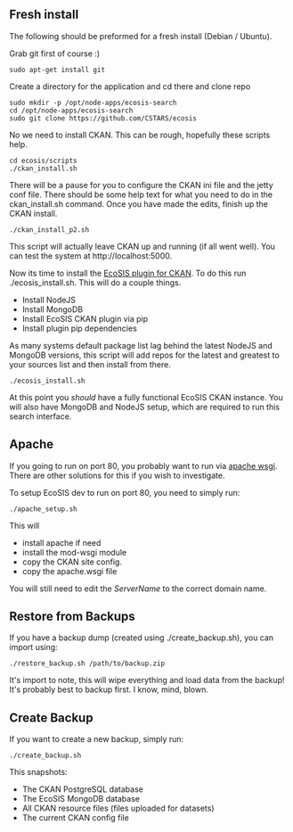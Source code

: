 ## Fresh install

The following should be preformed for a fresh install (Debian / Ubuntu).

Grab git first of course :)
```
sudo apt-get install git
```

Create a directory for the application and cd there and clone repo
```
sudo mkdir -p /opt/node-apps/ecosis-search
cd /opt/node-apps/ecosis-search
sudo git clone https://github.com/CSTARS/ecosis
```

No we need to install CKAN.  This can be rough, hopefully these scripts help.
```
cd ecosis/scripts
./ckan_install.sh
```

There will be a pause for you to configure the CKAN ini file and the jetty conf
file.  There should be some help text for what you need to do in the ckan_install.sh command.
Once you have made the edits, finish up the CKAN install.
```
./ckan_install_p2.sh
```

This script will actually leave CKAN up and running (if all went well).  You can
test the system at http://localhost:5000.

Now its time to install the [EcoSIS plugin for CKAN](https://github.com/CSTARS/ckanext-ecosis).
To do this run ./ecosis_install.sh.  This will do a couple things.
- Install NodeJS
- Install MongoDB
- Install EcoSIS CKAN plugin via pip
- Install plugin pip dependencies

As many systems default package list lag behind the latest NodeJS and MongoDB versions,
this script will add repos for the latest and greatest to your sources list and
then install from there.
```
./ecosis_install.sh
```

At this point you *should* have a fully functional EcoSIS CKAN instance.  You will
also have MongoDB and NodeJS setup, which are required to run this search interface.

## Apache

If you going to run on port 80, you probably want to run via
[apache wsgi](https://github.com/GrahamDumpleton/mod_wsgi).  There
are other solutions for this if you wish to investigate.

To setup EcoSIS dev to run on port 80, you need to simply run:
```
./apache_setup.sh
```
This will
 - install apache if need
 - install the mod-wsgi module
 - copy the CKAN site config.
 - copy the apache.wsgi file

You will still need to edit the *ServerName* to the correct domain name.


## Restore from Backups

If you have a backup dump (created using ./create_backup.sh), you can import using:
```
./restore_backup.sh /path/to/backup.zip
```

It's import to note, this will wipe everything and load data from the backup!  It's probably
best to backup first.  I know, mind, blown.

## Create Backup

If you want to create a new backup, simply run:
```
./create_backup.sh
```

This snapshots:
- The CKAN PostgreSQL database
- The EcoSIS MongoDB database
- All CKAN resource files (files uploaded for datasets)
- The current CKAN config file
